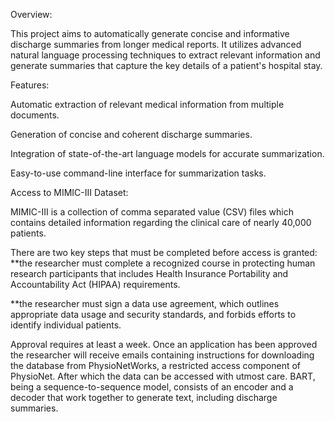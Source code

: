 Overview:

This project aims to automatically generate concise and informative discharge summaries from longer medical reports. It utilizes advanced natural language processing techniques to extract relevant information and generate summaries that capture the key details of a patient's hospital stay.

Features:

Automatic extraction of relevant medical information from multiple documents.


Generation of concise and coherent discharge summaries.


Integration of state-of-the-art language models for accurate summarization.


Easy-to-use command-line interface for summarization tasks.


Access to MIMIC-III Dataset: 

MIMIC-III is a collection of comma separated value (CSV) files which contains detailed information regarding the clinical care of nearly 40,000 patients.

There are two key steps that must be completed before access is granted:
**the researcher must complete a recognized course in protecting human research participants that includes Health Insurance Portability and Accountability Act (HIPAA) requirements.

**the researcher must sign a data use agreement, which outlines appropriate data usage and security standards, and forbids efforts to identify individual patients.

Approval requires at least a week. Once an application has been approved the researcher will receive emails containing instructions for downloading the database from PhysioNetWorks, a restricted access component of PhysioNet. After which the data can be accessed with utmost care.
BART, being a sequence-to-sequence model, consists of an encoder and a decoder that work together to generate text, including discharge summaries.
